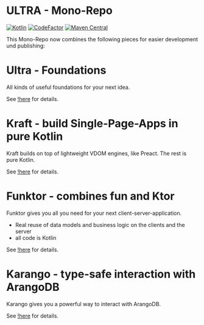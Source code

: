 # ULTRA - Mono-Repo

[![Kotlin](https://img.shields.io/badge/Kotlin-2.1.10-success.svg)](https://kotlinlang.org/docs/releases.html)
[![CodeFactor](https://www.codefactor.io/repository/github/peekandpoke/ultra/badge)](https://www.codefactor.io/repository/github/peekandpoke/ultra)
[![Maven Central](https://shields.io/maven-central/v/io.peekandpoke.ultra/commonmp)](https://search.maven.org/search?q=io.peekandpoke.ultra)

This Mono-Repo now combines the following pieces for easier development und publishing:

# Ultra - Foundations

All kinds of useful foundations for your next idea.

See [!here](ultra/README.MD) for details.

# Kraft - build Single-Page-Apps in pure Kotlin

Kraft builds on top of lightweight VDOM engines, like Preact. The rest is pure Kotlin.

See [!here](kraft/README.MD) for details.

# Funktor - combines fun and Ktor

Funktor gives you all you need for your next client-server-application.

- Real reuse of data models and business logic on the clients and the server
- all code is Kotlin

See [!here](funktor/README.MD) for details.

# Karango - type-safe interaction with ArangoDB

Karango gives you a powerful way to interact with ArangoDB.

See [!here](karango/README.MD) for details.

